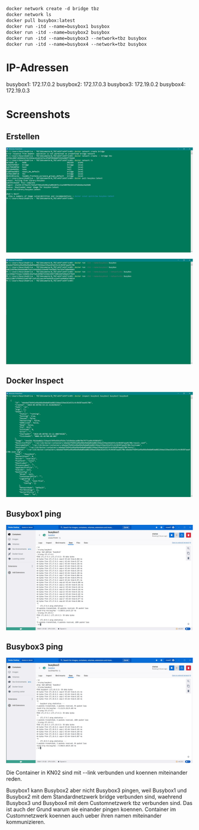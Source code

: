 ```

docker network create -d bridge tbz
docker network ls
docker pull busybox:latest
docker run -itd --name=busybox1 busybox
docker run -itd --name=busybox2 busybox
docker run -itd --name=busybox3 --network=tbz busybox
docker run -itd --name=busybox4 --network=tbz busybox

```

# IP-Adressen

busybox1: 172.17.0.2
busybox2: 172.17.0.3
busybox3: 172.19.0.2
busybox4: 172.19.0.3

# Screenshots

## Erstellen

![](1networkcreate.JPG)

![](2dockerrun.JPG)

## Docker Inspect

![](3dockerinspect.JPG)

## Busybox1 ping

![](4pingbox.JPG)

## Busybox3 ping

![](5pingbox.JPG)

Die Container in KN02 sind mit --link verbunden und koennen miteinander reden. 

Busybox1 kann Busybox2 aber nicht Busybox3 pingen, weil Busybox1 und Busybox2 mit dem Standardnetzwerk bridge verbunden sind, waehrend Busybox3 und Busybox4 mit dem Customnetzwerk tbz verbunden sind. Das ist auch der Grund warum sie einander pingen koennen. Container im Customnetzwerk koennen auch ueber ihren namen miteinander kommunizieren.
